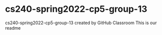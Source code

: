 # cs240-spring2022-cp5-group-13
cs240-spring2022-cp5-group-13 created by GitHub Classroom
This is our readme
